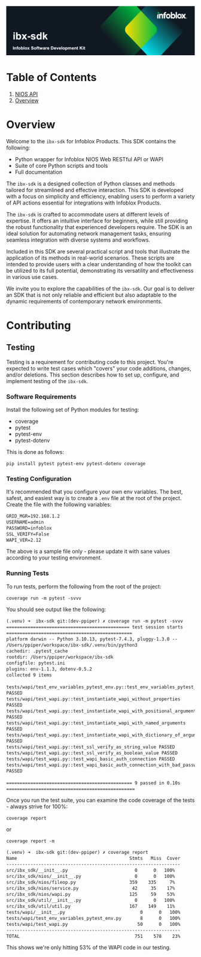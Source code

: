 <img alt="Professional Services" src="https://raw.githubusercontent.com/Infoblox-PS/ibx-sdk/main/src_docs/assets/ibx-sdk-img.png" title="Infoblox Professional Services"/>

# Table of Contents

1. [NIOS API](#nios-api)
2. [Overview](#overview)

# Overview

Welcome to the `ibx-sdk` for Infoblox Products. This SDK contains the following:

* Python wrapper for Infoblox NIOS Web RESTful API or WAPI
* Suite of core Python scripts and tools
* Full documentation

The `ibx-sdk` is a designed collection of Python classes and methods tailored for streamlined and effective interaction.
This SDK is developed with a focus on simplicity and efficiency, enabling users to perform a variety of API actions 
essential for integrations with Infoblox Products.

The `ibx-sdk` is crafted to accommodate users at different levels of expertise. It offers an intuitive interface for 
beginners, while still providing the robust functionality that experienced developers require. The SDK is an ideal 
solution for automating network management tasks, ensuring seamless integration with diverse systems and workflows.

Included in this SDK are several practical script and tools that illustrate the application of its methods in real-world 
scenarios. These scripts are intended to provide users with a clear understanding of how the toolkit can be utilized to 
its full potential, demonstrating its versatility and effectiveness in various use cases.

We invite you to explore the capabilities of the `ibx-sdk`. Our goal is to deliver an SDK that is not only reliable and 
efficient but also adaptable to the dynamic requirements of contemporary network environments.

# Contributing

## Testing

Testing is a requirement for contributing code to this project. You're expected to write test cases which "covers" your 
code additions, changes, and/or deletions. This section describes how to set up, configure, and implement testing of the 
`ibx-sdk`.

### Software Requirements

Install the following set of Python modules for testing:

* coverage
* pytest
* pytest-env
* pytest-dotenv

This is done as follows:

```shell
pip install pytest pytest-env pytest-dotenv coverage
```

### Testing Configuration

It's recommended that you configure your own env variables. The best, safest, and easiest way is to
create a `.env` file at the root of the project. Create the file with the following variables:

```dotenv
GRID_MGR=192.168.1.2
USERNAME=admin
PASSWORD=infoblox
SSL_VERIFY=False
WAPI_VER=2.12
```

The above is a sample file only - please update it with sane values according to your testing
environment.

### Running Tests

To run tests, perform the following from the root of the project:

```shell
coverage run -m pytest -svvv
```

You should see output like the following:

```shell
(.venv) ➜  ibx-sdk git:(dev-ppiper) ✗ coverage run -m pytest -svvv
============================================== test session starts ===============================================
platform darwin -- Python 3.10.13, pytest-7.4.3, pluggy-1.3.0 -- /Users/ppiper/workspace/ibx-sdk/.venv/bin/python3
cachedir: .pytest_cache
rootdir: /Users/ppiper/workspace/ibx-sdk
configfile: pytest.ini
plugins: env-1.1.3, dotenv-0.5.2
collected 9 items

tests/wapi/test_env_variables_pytest_env.py::test_env_variables_pytest_env PASSED
tests/wapi/test_wapi.py::test_instantiate_wapi_without_properties PASSED
tests/wapi/test_wapi.py::test_instantiate_wapi_with_positional_arguments PASSED
tests/wapi/test_wapi.py::test_instantiate_wapi_with_named_arguments PASSED
tests/wapi/test_wapi.py::test_instantiate_wapi_with_dictionary_of_arguments PASSED
tests/wapi/test_wapi.py::test_ssl_verify_as_string_value PASSED
tests/wapi/test_wapi.py::test_ssl_verify_as_boolean_value PASSED
tests/wapi/test_wapi.py::test_wapi_basic_auth_connection PASSED
tests/wapi/test_wapi.py::test_wapi_basic_auth_connection_with_bad_password PASSED

=============================================== 9 passed in 0.10s ================================================
```

Once you run the test suite, you can examine the code coverage of the tests - always strive for
100%:

```shell
coverage report
```

or

```shell
coverage report -m
```

```shell
(.venv) ➜  ibx-sdk git:(dev-ppiper) ✗ coverage report
Name                                          Stmts   Miss  Cover
-----------------------------------------------------------------
src/ibx_sdk/__init__.py                         0      0   100%
src/ibx_sdk/nios/__init__.py                    0      0   100%
src/ibx_sdk/nios/fileop.py                    359    335     7%
src/ibx_sdk/nios/service.py                    42     35    17%
src/ibx_sdk/nios/wapi.py                      125     59    53%
src/ibx_sdk/util/__init__.py                    0      0   100%
src/ibx_sdk/util/util.py                      167    149    11%
tests/wapi/__init__.py                            0      0   100%
tests/wapi/test_env_variables_pytest_env.py       8      0   100%
tests/wapi/test_wapi.py                          50      0   100%
-----------------------------------------------------------------
TOTAL                                           751    578    23%
```

This shows we're only hitting 53% of the WAPI code in our testing. 
